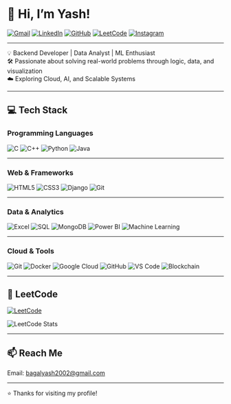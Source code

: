 # 👋 Hi, I’m Yash! 

[![Gmail](https://img.shields.io/badge/-Gmail-red?style=flat-square&logo=gmail&logoColor=white)](mailto:bagalyash2002@gmail.com)
[![LinkedIn](https://img.shields.io/badge/-LinkedIn-blue?style=flat-square&logo=linkedin&logoColor=white)](https://www.linkedin.com/in/yashkumarbagal/)
[![GitHub](https://img.shields.io/badge/-GitHub-black?style=flat-square&logo=github&logoColor=white)](https://github.com/yashkumarbagal)
[![LeetCode](https://img.shields.io/badge/-LeetCode-orange?style=flat-square&logo=leetcode&logoColor=white)](https://leetcode.com/u/yashkumarbagal/)
[![Instagram](https://img.shields.io/badge/-Instagram-purple?style=flat-square&logo=instagram&logoColor=white)](https://instagram.com/sho.nobi)

----



 
💡 Backend Developer | Data Analyst | ML Enthusiast  
🛠 Passionate about solving real-world problems through logic, data, and visualization  
☁️ Exploring Cloud, AI, and Scalable Systems


----



## 💻 Tech Stack

### Programming Languages
![C](https://img.shields.io/badge/C-%2300599C.svg?style=flat&logo=c&logoColor=white)
![C++](https://img.shields.io/badge/C++-%2300599C.svg?style=flat&logo=c%2B%2B&logoColor=white)
![Python](https://img.shields.io/badge/Python-3670A0?style=flat&logo=python&logoColor=ffdd54)
![Java](https://img.shields.io/badge/Java-%23ED8B00.svg?style=flat&logo=java&logoColor=white)


---



### Web & Frameworks
![HTML5](https://img.shields.io/badge/HTML5-E34F26?style=flat&logo=html5&logoColor=white)
![CSS3](https://img.shields.io/badge/CSS3-1572B6?style=flat&logo=css3&logoColor=white)
![Django](https://img.shields.io/badge/Django-%23092E20.svg?style=flat&logo=django&logoColor=white)
![Git](https://img.shields.io/badge/Git-%23F05033.svg?style=flat&logo=git&logoColor=white)


---




### Data & Analytics
![Excel](https://img.shields.io/badge/Microsoft_Excel-217346?style=flat&logo=microsoft-excel&logoColor=white)
![SQL](https://img.shields.io/badge/SQL-07405e?style=flat&logo=postgresql&logoColor=white)
![MongoDB](https://img.shields.io/badge/MongoDB-%234ea94b.svg?style=flat&logo=mongodb&logoColor=white)
![Power BI](https://img.shields.io/badge/Power_BI-F2C811?style=flat&logo=power-bi&logoColor=black)
![Machine Learning](https://img.shields.io/badge/Machine%20Learning-FF6F00.svg?style=flat&logo=tensorflow&logoColor=white)



---



### Cloud & Tools
![Git](https://img.shields.io/badge/Git-F05033?style=flat&logo=git&logoColor=white)
![Docker](https://img.shields.io/badge/Docker-2496ED?style=flat&logo=docker&logoColor=white)
![Google Cloud](https://img.shields.io/badge/Google_Cloud-4285F4.svg?style=flat&logo=google-cloud&logoColor=white)
![GitHub](https://img.shields.io/badge/GitHub-181717?style=flat&logo=github&logoColor=white)
![VS Code](https://img.shields.io/badge/VS%20Code-%23007ACC.svg?style=flat&logo=visual-studio-code&logoColor=white)
![Blockchain](https://img.shields.io/badge/Blockchain-%2302405C.svg?style=flat&logo=blockchain-dot-com&logoColor=white)


---


## 🧠 LeetCode

[![LeetCode](https://img.shields.io/badge/LeetCode-FFA116.svg?style=flat&logo=leetcode&logoColor=black)](https://leetcode.com/u/yashkumarbagal/)

![LeetCode Stats](https://leetcard.jacoblin.cool/yashkumarbagal?theme=light&font=baloo&ext=heatmap)

----


## 📫 Reach Me
Email: [bagalyash2002@gmail.com](mailto:bagalyash2002@gmail.com)


---

⭐️ Thanks for visiting my profile!
